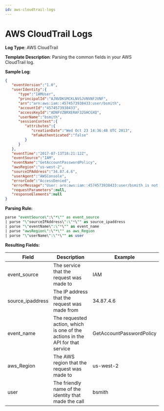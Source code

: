 ```yaml
---
id: aws-cloudtrail-logs
---
```


# AWS CloudTrail Logs

**Log Type**: AWS CloudTrail

**Template Description**: Parsing the common fields in your AWS
CloudTrail log.

**Sample Log**:

```json
{  
   "eventVersion":"1.0",
   "userIdentity":{  
      "type":"IAMUser",
      "principalId":"AJNVDKSMCKLNVSJVNVNFJVNF",
      "arn":"arn:aws:iam::4574573938433:user/bsmith",
      "accountId":"4574573938433",
      "accessKeyId":"ADNFVZBRXERAF32GHCGXQ",
      "userName":"bsmith",
      "sessionContext":{  
         "attributes":{  
            "creationDate":"Wed Oct 23 14:36:48 UTC 2013",
            "mfaAuthenticated":"false"
         }
      }
   },
   "eventTime":"2017-07-13T18:21:12Z",
   "eventSource":"IAM",
   "eventName":"GetAccountPasswordPolicy",
   "awsRegion":"us-west-2",
   "sourceIPAddress":"34.87.4.6",
   "userAgent":"AWSConsole",
   "errorCode":"AccessDenied",
   "errorMessage":"User: arn:aws:iam::4574573938433:user/bsmith is not authorized to perform: iam:GetAccountPasswordPolicy",
   "requestParameters":null,
   "responseElements":null
}
```

**Parsing Rule:**

```sql
parse "eventSource\":\"*\"" as event_source
| parse "\"sourceIPAddress\":\"*\"" as source_ipaddress
| parse "\"eventName\":\"*\"" as event_name
| parse "awsRegion\":\"*\"" as aws_Region
| parse "\"userName\":\"*\"" as user
```

**Resulting Fields:**

| Field | Description | Example |
|--|--|--|
| event_source | The service that the request was made to | IAM |
| source_ipaddress | The IP address that the request was made from | 34.87.4.6 |
| event_name | The requested action, which is one of the actions in the API for that service | GetAccountPasswordPolicy |
| aws_Region | The AWS region that the request was made to | us-west-2 |
| user | The friendly name of the identity that made the call | bsmith |

 
